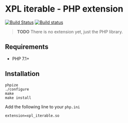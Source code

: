 # XPL iterable - PHP extension

[![Build Status](https://travis-ci.org/jasny/xpl-iterable.svg?branch=master)](https://travis-ci.org/jasny/xpl-iterable)
[![Build status](https://ci.appveyor.com/api/projects/status/todo/branch/master?svg=true)](https://ci.appveyor.com/project/jasny/xpl-iterable/branch/master)

> **TODO** There is no extension yet, just the PHP library.

## Requirements

* PHP 7.1+

## Installation

    phpize
    ./configure
    make
    make install

Add the following line to your `php.ini`

    extension=xpl_iterable.so

